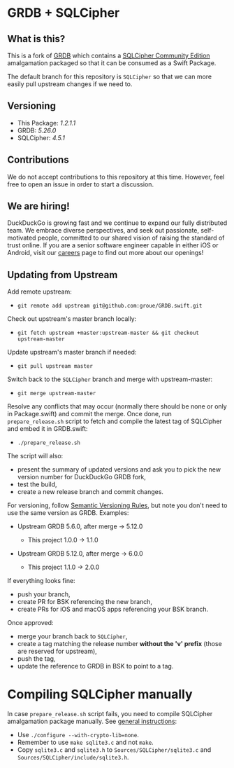 # GRDB + SQLCipher 

## What is this?
This is a fork of [GRDB](https://github.com/groue/GRDB.swift) which contains a [SQLCipher Community Edition](https://www.zetetic.net/sqlcipher/open-source/) amalgamation packaged so that it can be consumed as a Swift Package.

The default branch for this repository is `SQLCipher` so that we can more easily pull upstream changes if we need to.

## Versioning

* This Package: *1.2.1.1*
* GRDB: *5.26.0*
* SQLCipher: *4.5.1*

## Contributions
We do not accept contributions to this repository at this time.  However, feel free to open an issue in order to start a discussion.

## We are hiring!
DuckDuckGo is growing fast and we continue to expand our fully distributed team. We embrace diverse perspectives, and seek out passionate, self-motivated people, committed to our shared vision of raising the standard of trust online. If you are a senior software engineer capable in either iOS or Android, visit our [careers](https://duckduckgo.com/hiring/#open) page to find out more about our openings!

## Updating from Upstream

Add remote upstream:

* `git remote add upstream git@github.com:groue/GRDB.swift.git`

Check out upstream's master branch locally:

* `git fetch upstream +master:upstream-master && git checkout upstream-master`

Update upstream's master branch if needed:

* `git pull upstream master`

Switch back to the `SQLCipher` branch and merge with upstream-master:

* `git merge upstream-master`

Resolve any conflicts that may occur (normally there should be none or only in Package.swift)
and commit the merge. Once done, run `prepare_release.sh` script to fetch and compile the latest tag
of SQLCipher and embed it in GRDB.swift:

* `./prepare_release.sh`

The script will also:
* present the summary of updated versions and ask you to pick the new version number for DuckDuckGo GRDB fork,
* test the build,
* create a new release branch and commit changes.

For versioning, follow [Semantic Versioning Rules](https://semver.org), but note you don't need
to use the same version as GRDB. Examples:

* Upstream GRDB 5.6.0, after merge -> 5.12.0
  * This project 1.0.0 -> 1.1.0

* Upstream GRDB 5.12.0, after merge -> 6.0.0
  * This project 1.1.0 -> 2.0.0

If everything looks fine:
* push your branch,
* create PR for BSK referencing the new branch,
* create PRs for iOS and macOS apps referencing your BSK branch.

Once approved:
* merge your branch back to `SQLCipher`,
* create a tag matching the release number **without the 'v' prefix** (those are reserved for upstream),
* push the tag,
* update the reference to GRDB in BSK to point to a tag.

# Compiling SQLCipher manually

In case `prepare_release.sh` script fails, you need to compile SQLCipher amalgamation package
manually. See [general instructions](https://github.com/sqlcipher/sqlcipher#compiling-for-unix-like-systems):

* Use `./configure --with-crypto-lib=none`.
* Remember to use `make sqlite3.c` and not `make`.
* Copy `sqlite3.c` and `sqlite3.h` to `Sources/SQLCipher/sqlite3.c` and `Sources/SQLCipher/include/sqlite3.h`.
